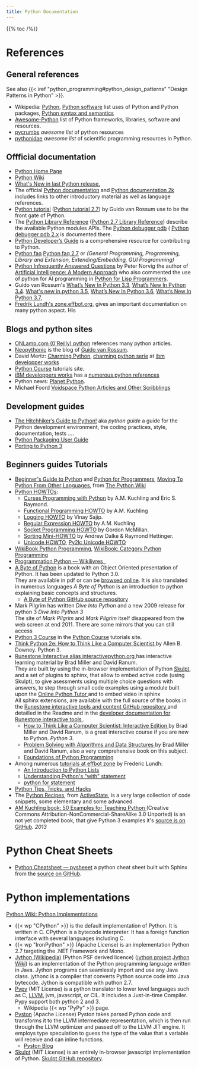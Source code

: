 ```yaml
---
title: Python Documentation
---
```


{{% toc /%}}

# References

## General references
See also
{{< iref "python_programming#python_design_patterns" "Design Patterns in Python" >}}.

-   Wikipedia:
    [Python](http://en.wikipedia.org/wiki/Python_%28programming_language%29),
    [Python software](http://en.wikipedia.org/wiki/Python_software)
    list uses of Python and Python packages,
    [Python syntax and semantics](http://en.wikipedia.org/wiki/Python_syntax_and_semantics)
-   [Awesome-Python](https://github.com/vinta/awesome-python)
    list of  Python frameworks, libraries, software and resources.
-   [pycrumbs](https://github.com/kirang89/pycrumbs)
    *awesome list* of python resources
-   [pythonidae](https://github.com/svaksha/pythonidae)
    *awesome list* of scientific programming resources in Python.

## Offficial documentation
-   [Python Home Page](http://www.python.org)
-   [Python Wiki](http://wiki.python.org/moin/)
-   [What's New in last Python release.](http://docs.python.org/3/whatsnew/)
-   The official
    [Python documentation](http://docs.python.org/3/) and
    [Python documentation 2k](http://docs.python.org/2/)
    includes links to other introductory material as well as language
    references.
-   [Python tutorial](http://docs.python.org/tutorial/3/index.html)
    ([Python tutorial 2.7](http://docs.python.org/2/tutorial/index.html))
    by Guido van Rossum use to be the front gate of Python.
-   The
    [Python Library Reference](http://docs.python.org/3/library/index.html)
    ([Python 2.7 Library Reference](http://docs.python.org/2/library/index.html "python.org doc"))
    describe the available Python modules APIs. The
    [Python debugger pdb](http://docs.python.org/3/library/pdb.html)
    ( [Python debugger pdb 2.x](http://docs.python.org/2/library/pdb.html)
    is documented there.
-   [Python Developer’s Guide](http://docs.python.org/devguide/)
     is a comprehensive resource for contributing to Python.
-   [Python faq](http://docs.python.org/3/faq/)
    [Python faq 2.7](http://docs.python.org/2/faq/) or
    _(General Programming, Programming, Library and Extension, Extending/Embedding, GUI Programming)_
-   [Python Infrequently Answered Questions](http://norvig.com/python-iaq.html "norvig.com python-iaq.html")
    by Peter Norvig the author of
    [Artificial Intelligence: A Modern Approach](http://aima.cs.berkeley.edu/) who also commented the use of python for AI programming in [Python for Lisp Programmers](http://www.norvig.com/python-lisp.html).
-   Guido van Rossum's
    [What’s New In Python 3.3](http://docs.python.org/3/whatsnew/3.3.html),
    [What’s New In Python 3.4](http://docs.python.org/3/whatsnew/3.4.html).
    [What's new in python 3.5](http://docs.python.org/3/whatsnew/3.5.html),
    [What’s New In Python 3.6](http://docs.python.org/3/whatsnew/3.6.html),
    [What’s New In Python 3.7](http://docs.python.org/3/whatsnew/3.7.html),
-   [Fredrik Lundh's zone.effbot.org](http://www.effbot.org/zone/index.htm),
    gives an important documentation on many python aspect. His

## Blogs and python sites
-   [ONLamp.com (0'Reilly) python](http://www.onlamp.com/python/)
    references many python articles.
-   [Neopythonic](http://neopythonic.blogspot.com/) is the blog of
    [Guido van Rossum](https://www.python.org/~guido/).
-   David Mertz:
    [Charming Python](http://gnosis.cx/publish/tech_index_cp.html),
    [charming python serie](http://www.ibm.com/Search/?q=charming%2Bpython)
    at [ibm developper works](https://developer.ibm.com/technologies/linux/)
-   [Python Course](http://www.python-course.eu/) tutorials site.
-   [iBM developpers works](https://developer.ibm.com/technologies/linux/)
    has a
    [numerous python references
    ](https://developer.ibm.com/?s=python)
-   Python news:
    [Planet Python](http://planet.python.org/).
-   Michael Foord
    [Voidspace  Python Articles and Other Scribblings
    ](http://www.voidspace.org.uk/python/articles.shtml)

## Development guides
-   [The Hitchhiker’s Guide to Python!](http://docs.python-guide.org/en/latest/)
     aka *python guide* a guide for the Python development
    environment, the coding practices, style, documentation, tests ....
-   [Python Packaging User Guide
    ](https://python-packaging-user-guide.readthedocs.org/en/latest/)
-   [ Porting to Python 3](http://docs.pythonsprints.com/python3_porting/)

## Beginners guides Tutorials
-   [Beginner's Guide to Python](http://wiki.python.org/moin/BeginnersGuide) and
    [Python for Programmers](http://wiki.python.org/moin/BeginnersGuide/Programmers),
    [Moving To Python From Other Languages](http://wiki.python.org/moin/MovingToPythonFromOtherLanguages),
    from [The Python Wiki](http://wiki.python.org/)
-   [Python HOWTOs](http://docs.python.org/3/howto/):
    -   [Curses Programming with Python](http://docs.python.org/3/howto/curses.html) by A.M. Kuchling and Eric S. Raymond.
    -   [Functional Programming HOWTO](http://docs.python.org/3/howto/functional.html) by A.M. Kuchling
    -   [Logging HOWTO](http://docs.python.org/3/howto/logging.html)
         by Vinay Sajip.
    -   [Regular Expression HOWTO](http://docs.python.org/3/howto/regex.html) by A.M. Kuchling
    -   [Socket Programming HOWTO](http://docs.python.org/3/howto/sockets.html)
        by Gordon McMillan.
    -   [Sorting Mini-HOWTO](http://wiki.python.org/moin/HowTo/Sorting) by Andrew Dalke &amp; Raymond Hettinger.
    -   [Unicode HOWTO](http://docs.python.org/3/howto/unicode.html),
        [Py2k: Unicode HOWTO](http://docs.python.org/2/howto/unicode.html)
-   [WikiBook Python Programming](http://en.wikibooks.org/wiki/Programming:Python),
    [WikiBook: Category Python Programming
    ](https://en.wikibooks.org/wiki/Category:Book:Python_Programming)
-   [Programmation Python — Wikilivres
    ](https://fr.wikibooks.org/wiki/Programmation_Python),
-   [A Byte of Python](http://swaroopch.com/notes/Python)
    is a book with an Object Oriented presentation of
    Python. It has been updated to Python 3.0.<br />
    They are available in pdf or can be
    [browsed online](http://www.swaroopch.com/notes/python_en-table_of_contents/).
    It is also translated in numerous languages
    _A Byte of Python_ is an introduction to python explaining basic concepts and structures.
    -   [A Byte of Python GitHub source repository](https://github.com/swaroopch/byte_of_python)
-   Mark Pilgrim has written
    _Dive Into Python_
    and a new 2009 release for python 3
    _Dive Into Python 3_
    </br >
    The site of _Mark Pilgrim_ and _Mark Pilgrim_ itself disappeared
    from the web screen at end 2011. There are some mirrors that
    you can still access
-   [Python 3 Course](http://www.python-course.eu/python3_course.php)
    in the [Python Course](http://www.python-course.eu/) tutorials site.
-   [Think Python 2e: How to Think Like a Computer Scientist
    ](https://greenteapress.com/wp/think-python-2e/)
    by Allen B. Downey.
    Python 3.
-   [Runestone Interactive alias interactivepython.org
    ](http://interactivepython.org) has interactive learning material
    by Brad Miller and David Ranum.<br />
    They are built by using the in-browser implementation of Python
    [Skulpt](http://www.skulpt.org/), and a set of plugins to sphinx,
    that allow to embed active code (using Skulpt), to give asessments using multiple
    choice questions with answers, to step through small code examples using a module
    built upon the [Online Python Tutor ](http://pythontutor.com/) and to embed video in
    sphinx
    </br>
    All sphinx extensions, are available with the full source
    of the books in the
    [Runestone interactive tools and content GitHub repository
    ](https://github.com/bnmnetp/runestone) and detailled in the
    Readme and in the
    [developer documentation for Runestone interactive tools
    ](http://docs.runestoneinteractive.org/build/html/developer.html).
    -   [How to Think Like a Computer Scientist: Interactive Edition
        ](https://runestone.academy/runestone/books/published/httlads/index.html)
        by Brad Miller and David Ranum, is a great interactive course if
        you are new to Python. _Python 3_.
    -   [Problem Solving with Algorithms and Data Structures
        ](https://runestone.academy/runestone/books/published/pythonds/index.html)
        by Brad Miller and David Ranum, also a very comprehensive book
        on this subject.
    -   [Foundations of Python Programming
        ](https://runestone.academy/runestone/books/published/fopp/index.html)
-   Among numerous [tutorials at effbot zone](http://effbot.org/zone/)
    by Frederic Lundh:
    - [An Introduction to Python Lists](http://effbot.org/zone/python-list.htm)
    - [Understanding Python's "with" statement](http://effbot.org/zone/python-with-statement.htm)
    - [python for statement](http://effbot.org/zone/python-for-statement.htm)
-   [Python Tips, Tricks, and Hacks](http://www.siafoo.net/article/52)
-   The [Python Recipes](http://code.activestate.com/recipes/langs/python/),
    from [ActiveState](https://www.activestate.com/),
    is a very large collection of code snippets, some elementary and
    some advanced.
-   [AM Kuchling book: 50 Examples for Teaching Python
    ](https://fiftyexamples.readthedocs.org/en/latest/)
    (Creative Commons Attribution-NonCommercial-ShareAlike 3.0 Unported)
    is an not yet completed book, that
    give Python 3 examples it's
    [source is on GitHub](https://github.com/akuchling/50-examples). _2013_

# Python Cheat Sheets
-   [Python Cheatsheet — pysheeet](https://www.pythonsheets.com/)
    a python cheat sheet built with Sphinx from the
    [source on GitHub](https://github.com/crazyguitar/pysheeet).

# Python implementations
[Python Wiki: Python Implementations](https://wiki.python.org/moin/PythonImplementations)

-   {{< wp "CPython" >}} is the default implementation of  Python. It is written in C.
     CPython is a bytecode interpreter. It has a foreign function interface with several languages including C.
-   {{< wp "IronPython" >}} (Apache License) is an implementation Python 2.7
    targeting the .NET Framework and Mono.
-   [Jython (Wikipedia)](http://en.wikipedia.org/wiki/Jython) (Python PSF derived licence)
    ([jython project](http://www.jython.org/)
    [Jython Wiki](https://wiki.python.org/jython/))
    is an implementation of the Python
    programming language written in Java. Jython programs can
    seamlessly import and use any Java class. jythonc is a compiler
    that converts Python source code into Java bytecode. Jython is compatible with puthon 2.7.
-   <a name="pypy"></a>[Pypy](http://pypy.org/) (MIT License)
    is a python translator to lower level languages
    such as C, [LLVM](http://llvm.org/), jvm, javascript, or CIL.
    It includes a Just-in-time Compiler. Pypy support both python 2 and 3.
    -    Wikipedia {{< wp "PyPy" >}} page.
-   [Pyston](https://github.com/dropbox/pyston) (Apache License)
    Pyston takes parsed Python code and transforms it to the LLVM intermediate representation,
    which  is then run through the LLVM optimizer and passed off to the LLVM JIT engine.
    It employs type speculation to guess the type of the value that a variable will receive
    and can inline functions.
    -   [Pyston Blog](http://blog.pyston.org)
-   [Skulpt](http://www.skulpt.org/) (MIT License)
    is an entirely in-browser javascript implementation of Python.
    [Skulpt GitHub repository](https://github.com/bnmnetp/skulpt/).


<!-- Local Variables: -->
<!-- mode: markdown -->
<!-- ispell-local-dictionary: "english" -->
<!-- End: -->
